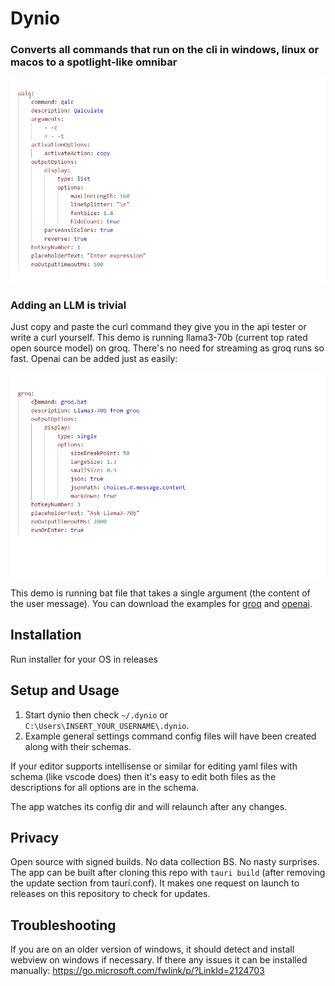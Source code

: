 
<p align="center">

# Dynio

</p>

### Converts all commands that run on the cli in windows, linux or macos to a spotlight-like omnibar

<div align="center">
<img src="./demo.webp" alt="screen recording of usage" width="650px">
</div>

### Adding an LLM is trivial

Just copy and paste the curl command they give you in the api tester or write a curl yourself. This demo is 
running llama3-70b (current top rated open source model) on groq. There's no need for streaming as groq runs so fast. Openai can be added just as easily:

<div align="center">
<img src="./demo2.webp" alt="screen recording of usage" width="650px">
</div>

This demo is running bat file that takes a single argument (the content of the user message). You can download the examples for <a href="./unsorted/groq.bat">groq</a> and <a href="./unsorted/openai.bat">openai</a>.


## Installation

Run installer for your OS in releases

## Setup and Usage

1. Start dynio then check `~/.dynio` or `C:\Users\INSERT_YOUR_USERNAME\.dynio`. 
2. Example general settings
command config files will have been created along with their schemas.

If your editor supports 
intellisense or similar for editing yaml files with schema (like vscode does) then it's 
easy to edit both files as the descriptions for all options are in the schema.

The app watches its config dir and will relaunch after any changes.

## Privacy

Open source with signed builds. No data collection BS. No nasty surprises. The app can be 
built after cloning this repo with `tauri build` (after removing the update section from tauri.conf). It makes one request on launch to releases on this repository to check for updates.

## Troubleshooting

If you are on an older version of windows, it should detect and install webview on windows if necessary. If there any issues it can be installed manually: https://go.microsoft.com/fwlink/p/?LinkId=2124703